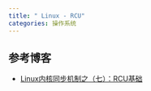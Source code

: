 ```yaml
---
title: " Linux - RCU"
categories: 操作系统
---
```

## 参考博客
- [Linux内核同步机制之（七）：RCU基础](http://www.wowotech.net/kernel_synchronization/rcu_fundamentals.html)